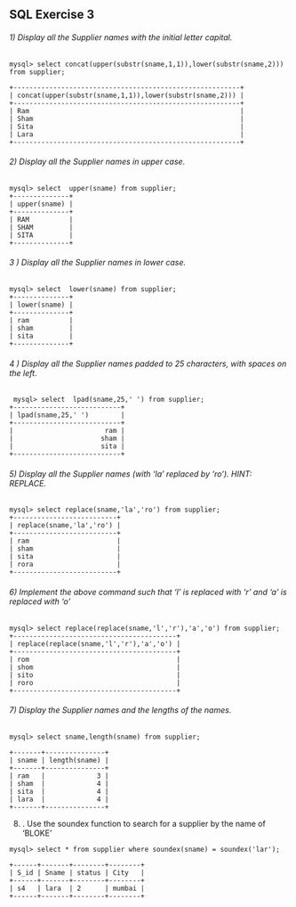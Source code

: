 ## SQL Exercise 3



###### 1) Display all the Supplier names with the initial letter capital. 

```
mysql> select concat(upper(substr(sname,1,1)),lower(substr(sname,2))) from supplier;

+---------------------------------------------------------+
| concat(upper(substr(sname,1,1)),lower(substr(sname,2))) |
+---------------------------------------------------------+
| Ram                                                     |
| Sham                                                    |
| Sita                                                    |
| Lara                                                    |
+---------------------------------------------------------+
```



###### 2) Display all the Supplier names in upper case. 

```
mysql> select  upper(sname) from supplier;
+--------------+
| upper(sname) |
+--------------+
| RAM          |
| SHAM         |
| SITA         |
+--------------+
```



###### 3 ) Display all the Supplier names in lower case. 

```
mysql> select  lower(sname) from supplier;
+--------------+
| lower(sname) |
+--------------+
| ram          |
| sham         |
| sita         |
+--------------+
```



###### 4 ) Display all the Supplier names padded to 25 characters, with spaces on the left.  

```
 mysql> select  lpad(sname,25,' ') from supplier;
+---------------------------+
| lpad(sname,25,' ')        |
+---------------------------+
|                       ram |
|                      sham |
|                      sita |
+---------------------------+
```



###### 5) Display all the Supplier names (with ‘la’ replaced by ‘ro’). HINT: REPLACE. 

```
mysql> select replace(sname,'la','ro') from supplier;
+--------------------------+
| replace(sname,'la','ro') |
+--------------------------+
| ram                      |
| sham                     |
| sita                     |
| rora                     |
+--------------------------+
```



###### 6)  Implement the above command such that ‘l’ is replaced with ‘r’ and ‘a’ is replaced with ‘o’



```
mysql> select replace(replace(sname,'l','r'),'a','o') from supplier;
+-----------------------------------------+
| replace(replace(sname,'l','r'),'a','o') |
+-----------------------------------------+
| rom                                     |
| shom                                    |
| sito                                    |
| roro                                    |
+-----------------------------------------+
```



###### 7) Display the Supplier names and the lengths of the names. 

```
mysql> select sname,length(sname) from supplier;

+-------+---------------+
| sname | length(sname) |
+-------+---------------+
| ram   |             3 |
| sham  |             4 |
| sita  |             4 |
| lara  |             4 |
+-------+---------------+
```



8) . Use the soundex function to search for a supplier by the name of ‘BLOKE’



```
mysql> select * from supplier where soundex(sname) = soundex('lar');

+------+-------+--------+--------+
| S_id | Sname | status | City   |
+------+-------+--------+--------+
| s4   | lara  | 2      | mumbai |
+------+-------+--------+--------+
```

